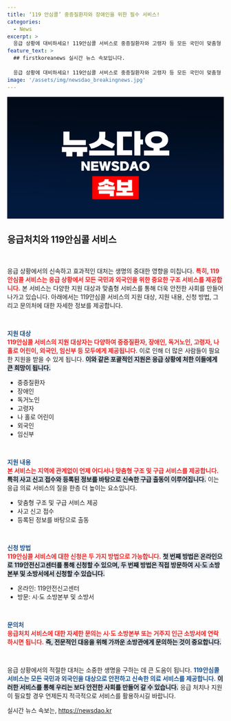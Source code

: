 ```yaml
---
title: ‘119 안심콜’ 중증질환자와 장애인을 위한 필수 서비스!
categories:
  - News
excerpt: >
  응급 상황에 대비하세요! 119안심콜 서비스로 중증질환자와 고령자 등 모든 국민이 맞춤형 구조·구급 서비스를 받을 수 있습니다. 지금 바로 신청하세요!
feature_text: >
  ## firstkoreanews 실시간 뉴스 속보입니다.

  응급 상황에 대비하세요! 119안심콜 서비스로 중증질환자와 고령자 등 모든 국민이 맞춤형 구조·구급 서비스를 받을 수 있습니다. 지금 바로 신청하세요!
image: '/assets/img/newsdao_breakingnews.jpg'
---
```


<p><img src="/assets/img/newsdao_breakingnews.jpg" alt="firstkoreanews 속보" /></p>

<h2 data-ke-size="size26">응급처치와 119안심콜 서비스</h2>

<p data-ke-size="size16">&nbsp;</p>

<p>응급 상황에서의 신속하고 효과적인 대처는 생명의 중대한 영향을 미칩니다. <b><span style="color: #ee2323;">특히, 119안심콜 서비스는 응급 상황에서 모든 국민과 외국인을 위한 중요한 구조 서비스를 제공합니다.</span></b> 본 서비스는 다양한 지원 대상과 맞춤형 서비스를 통해 더욱 안전한 사회를 만들어 나가고 있습니다. 아래에서는 119안심콜 서비스의 지원 대상, 지원 내용, 신청 방법, 그리고 문의처에 대한 자세한 정보를 제공합니다.</p>

<p data-ke-size="size16">&nbsp;</p>

<p><b><span style="color: #1a5490;">지원 대상</span></b><br />
<b><span style="color: #ee2323;">119안심콜 서비스의 지원 대상자는 다양하여 중증질환자, 장애인, 독거노인, 고령자, 나 홀로 어린이, 외국인, 임신부 등 모두에게 제공됩니다.</span></b> 이로 인해 더 많은 사람들이 필요한 지원을 받을 수 있게 됩니다. <b><span style="background-color: #21538527;">이와 같은 포괄적인 지원은 응급 상황에 처한 이들에게 큰 희망이 됩니다.</span></b></p>

<ul>
    <li>중증질환자</li>
    <li>장애인</li>
    <li>독거노인</li>
    <li>고령자</li>
    <li>나 홀로 어린이</li>
    <li>외국인</li>
    <li>임신부</li>
</ul>

<p data-ke-size="size16">&nbsp;</p>

<p><b><span style="color: #1a5490;">지원 내용</span></b><br />
<b><span style="color: #ee2323;">본 서비스는 지역에 관계없이 언제 어디서나 맞춤형 구조 및 구급 서비스를 제공합니다.</span></b> <b><span style="background-color: #21538527;">특히 사고 신고 접수와 등록된 정보를 바탕으로 신속한 구급 출동이 이루어집니다.</span></b> 이는 응급 의료 서비스의 질을 한층 더 높이는 요소입니다.</p>

<ul>
    <li>맞춤형 구조 및 구급 서비스 제공</li>
    <li>사고 신고 접수</li>
    <li>등록된 정보를 바탕으로 출동</li>
</ul>

<p data-ke-size="size16">&nbsp;</p>

<p><b><span style="color: #1a5490;">신청 방법</span></b><br />
<b><span style="color: #ee2323;">119안심콜 서비스에 대한 신청은 두 가지 방법으로 가능합니다.</span></b> <b><span style="background-color: #21538527;">첫 번째 방법은 온라인으로 119안전신고센터를 통해 신청할 수 있으며, 두 번째 방법은 직접 방문하여 시·도 소방본부 및 소방서에서 신청할 수 있습니다.</span></b></p>

<ul>
    <li>온라인: 119안전신고센터</li>
    <li>방문: 시·도 소방본부 및 소방서</li>
</ul>

<p data-ke-size="size16">&nbsp;</p>

<p><b><span style="color: #1a5490;">문의처</span></b><br />
<b><span style="color: #ee2323;">응급처치 서비스에 대한 자세한 문의는 시·도 소방본부 또는 거주지 인근 소방서에 연락하시면 됩니다.</span></b> <b><span style="background-color: #21538527;">즉, 전문적인 대응을 위해 가까운 소방관에게 문의하는 것이 중요합니다.</span></b></p>

<p data-ke-size="size16">&nbsp;</p>

<p>응급 상황에서의 적절한 대처는 소중한 생명을 구하는 데 큰 도움이 됩니다. <b><span style="color: #1a5490;">119안심콜 서비스는 모든 국민과 외국인을 대상으로 안전하고 신속한 의료 서비스를 제공합니다.</span></b> <b><span style="background-color: #21538527;">이러한 서비스를 통해 우리는 보다 안전한 사회를 만들어 갈 수 있습니다.</span></b> 응급 처치나 지원이 필요할 경우 언제든지 적극적으로 서비스를 활용하시길 바랍니다.</p>
실시간 뉴스 속보는, <a href="https://newsdao.kr" rel="dofollow">https://newsdao.kr</a>


